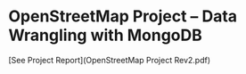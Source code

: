 # OpenStreetMap Project – Data Wrangling with MongoDB

[See Project Report](OpenStreetMap Project Rev2.pdf)
